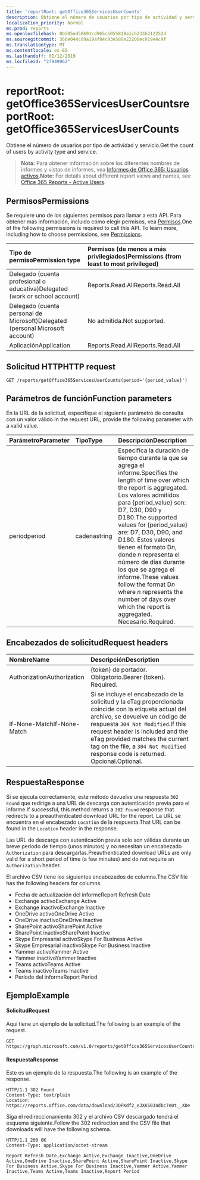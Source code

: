 ```yaml
---
title: 'reportRoot: getOffice365ServicesUserCounts'
description: Obtiene el número de usuarios por tipo de actividad y servicio.
localization_priority: Normal
ms.prod: reports
ms.openlocfilehash: 0b505ed58691cd965cb055818a1cb233b212252d
ms.sourcegitcommit: 36be044c89a19af84c93e586e22200ec919e4c9f
ms.translationtype: MT
ms.contentlocale: es-ES
ms.lasthandoff: 01/12/2019
ms.locfileid: "27949062"
---
```

# <a name="reportroot-getoffice365servicesusercounts"></a><span data-ttu-id="9cac1-103">reportRoot: getOffice365ServicesUserCounts</span><span class="sxs-lookup"><span data-stu-id="9cac1-103">reportRoot: getOffice365ServicesUserCounts</span></span>

<span data-ttu-id="9cac1-104">Obtiene el número de usuarios por tipo de actividad y servicio.</span><span class="sxs-lookup"><span data-stu-id="9cac1-104">Get the count of users by activity type and service.</span></span>

> <span data-ttu-id="9cac1-105">**Nota:** Para obtener información sobre los diferentes nombres de informes y vistas de informes, vea [Informes de Office 365: Usuarios activos](https://support.office.com/client/Active-Users-fc1cf1d0-cd84-43fd-adb7-a4c4dfa8112d).</span><span class="sxs-lookup"><span data-stu-id="9cac1-105">**Note:** For details about different report views and names, see [Office 365 Reports - Active Users](https://support.office.com/client/Active-Users-fc1cf1d0-cd84-43fd-adb7-a4c4dfa8112d).</span></span>

## <a name="permissions"></a><span data-ttu-id="9cac1-106">Permisos</span><span class="sxs-lookup"><span data-stu-id="9cac1-106">Permissions</span></span>

<span data-ttu-id="9cac1-p101">Se requiere uno de los siguientes permisos para llamar a esta API. Para obtener más información, incluido cómo elegir permisos, vea [Permisos](/graph/permissions-reference).</span><span class="sxs-lookup"><span data-stu-id="9cac1-p101">One of the following permissions is required to call this API. To learn more, including how to choose permissions, see [Permissions](/graph/permissions-reference).</span></span>

| <span data-ttu-id="9cac1-109">Tipo de permiso</span><span class="sxs-lookup"><span data-stu-id="9cac1-109">Permission type</span></span>                        | <span data-ttu-id="9cac1-110">Permisos (de menos a más privilegiados)</span><span class="sxs-lookup"><span data-stu-id="9cac1-110">Permissions (from least to most privileged)</span></span> |
| :------------------------------------- | :--------------------------------------- |
| <span data-ttu-id="9cac1-111">Delegado (cuenta profesional o educativa)</span><span class="sxs-lookup"><span data-stu-id="9cac1-111">Delegated (work or school account)</span></span>     | <span data-ttu-id="9cac1-112">Reports.Read.All</span><span class="sxs-lookup"><span data-stu-id="9cac1-112">Reports.Read.All</span></span>                         |
| <span data-ttu-id="9cac1-113">Delegado (cuenta personal de Microsoft)</span><span class="sxs-lookup"><span data-stu-id="9cac1-113">Delegated (personal Microsoft account)</span></span> | <span data-ttu-id="9cac1-114">No admitida.</span><span class="sxs-lookup"><span data-stu-id="9cac1-114">Not supported.</span></span>                           |
| <span data-ttu-id="9cac1-115">Aplicación</span><span class="sxs-lookup"><span data-stu-id="9cac1-115">Application</span></span>                            | <span data-ttu-id="9cac1-116">Reports.Read.All</span><span class="sxs-lookup"><span data-stu-id="9cac1-116">Reports.Read.All</span></span>                         |

## <a name="http-request"></a><span data-ttu-id="9cac1-117">Solicitud HTTP</span><span class="sxs-lookup"><span data-stu-id="9cac1-117">HTTP request</span></span>

<!-- { "blockType": "ignored" } --> 

```http
GET /reports/getOffice365ServicesUserCounts(period='{period_value}')
```

## <a name="function-parameters"></a><span data-ttu-id="9cac1-118">Parámetros de función</span><span class="sxs-lookup"><span data-stu-id="9cac1-118">Function parameters</span></span>

<span data-ttu-id="9cac1-119">En la URL de la solicitud, especifique el siguiente parámetro de consulta con un valor válido.</span><span class="sxs-lookup"><span data-stu-id="9cac1-119">In the request URL, provide the following parameter with a valid value.</span></span>

| <span data-ttu-id="9cac1-120">Parámetro</span><span class="sxs-lookup"><span data-stu-id="9cac1-120">Parameter</span></span> | <span data-ttu-id="9cac1-121">Tipo</span><span class="sxs-lookup"><span data-stu-id="9cac1-121">Type</span></span>   | <span data-ttu-id="9cac1-122">Descripción</span><span class="sxs-lookup"><span data-stu-id="9cac1-122">Description</span></span>                              |
| :-------- | :----- | :--------------------------------------- |
| <span data-ttu-id="9cac1-123">period</span><span class="sxs-lookup"><span data-stu-id="9cac1-123">period</span></span>    | <span data-ttu-id="9cac1-124">cadena</span><span class="sxs-lookup"><span data-stu-id="9cac1-124">string</span></span> | <span data-ttu-id="9cac1-125">Especifica la duración de tiempo durante la que se agrega el informe.</span><span class="sxs-lookup"><span data-stu-id="9cac1-125">Specifies the length of time over which the report is aggregated.</span></span> <span data-ttu-id="9cac1-126">Los valores admitidos para {period_value} son: D7, D30, D90 y D180.</span><span class="sxs-lookup"><span data-stu-id="9cac1-126">The supported values for {period_value} are: D7, D30, D90, and D180.</span></span> <span data-ttu-id="9cac1-127">Estos valores tienen el formato D*n*, donde *n* representa el número de días durante los que se agrega el informe.</span><span class="sxs-lookup"><span data-stu-id="9cac1-127">These values follow the format D*n* where *n* represents the number of days over which the report is aggregated.</span></span> <span data-ttu-id="9cac1-128">Necesario.</span><span class="sxs-lookup"><span data-stu-id="9cac1-128">Required.</span></span> |

## <a name="request-headers"></a><span data-ttu-id="9cac1-129">Encabezados de solicitud</span><span class="sxs-lookup"><span data-stu-id="9cac1-129">Request headers</span></span>

| <span data-ttu-id="9cac1-130">Nombre</span><span class="sxs-lookup"><span data-stu-id="9cac1-130">Name</span></span>          | <span data-ttu-id="9cac1-131">Descripción</span><span class="sxs-lookup"><span data-stu-id="9cac1-131">Description</span></span>                              |
| :------------ | :--------------------------------------- |
| <span data-ttu-id="9cac1-132">Authorization</span><span class="sxs-lookup"><span data-stu-id="9cac1-132">Authorization</span></span> | <span data-ttu-id="9cac1-p103">{token} de portador. Obligatorio.</span><span class="sxs-lookup"><span data-stu-id="9cac1-p103">Bearer {token}. Required.</span></span>                |
| <span data-ttu-id="9cac1-135">If-None-Match</span><span class="sxs-lookup"><span data-stu-id="9cac1-135">If-None-Match</span></span> | <span data-ttu-id="9cac1-136">Si se incluye el encabezado de la solicitud y la eTag proporcionada coincide con la etiqueta actual del archivo, se devuelve un código de respuesta `304 Not Modified`.</span><span class="sxs-lookup"><span data-stu-id="9cac1-136">If this request header is included and the eTag provided matches the current tag on the file, a `304 Not Modified` response code is returned.</span></span> <span data-ttu-id="9cac1-137">Opcional.</span><span class="sxs-lookup"><span data-stu-id="9cac1-137">Optional.</span></span> |

## <a name="response"></a><span data-ttu-id="9cac1-138">Respuesta</span><span class="sxs-lookup"><span data-stu-id="9cac1-138">Response</span></span>

<span data-ttu-id="9cac1-139">Si se ejecuta correctamente, este método devuelve una respuesta `302 Found` que redirige a una URL de descarga con autenticación previa para el informe.</span><span class="sxs-lookup"><span data-stu-id="9cac1-139">If successful, this method returns a `302 Found` response that redirects to a preauthenticated download URL for the report.</span></span> <span data-ttu-id="9cac1-140">La URL se encuentra en el encabezado `Location` de la respuesta.</span><span class="sxs-lookup"><span data-stu-id="9cac1-140">That URL can be found in the `Location` header in the response.</span></span>

<span data-ttu-id="9cac1-141">Las URL de descarga con autenticación previa solo son válidas durante un breve período de tiempo (unos minutos) y no necesitan un encabezado `Authorization` para descargarlas.</span><span class="sxs-lookup"><span data-stu-id="9cac1-141">Preauthenticated download URLs are only valid for a short period of time (a few minutes) and do not require an `Authorization` header.</span></span>

<span data-ttu-id="9cac1-142">El archivo CSV tiene los siguientes encabezados de columna.</span><span class="sxs-lookup"><span data-stu-id="9cac1-142">The CSV file has the following headers for columns.</span></span>

- <span data-ttu-id="9cac1-143">Fecha de actualización del informe</span><span class="sxs-lookup"><span data-stu-id="9cac1-143">Report Refresh Date</span></span>
- <span data-ttu-id="9cac1-144">Exchange activo</span><span class="sxs-lookup"><span data-stu-id="9cac1-144">Exchange Active</span></span>
- <span data-ttu-id="9cac1-145">Exchange inactivo</span><span class="sxs-lookup"><span data-stu-id="9cac1-145">Exchange Inactive</span></span>
- <span data-ttu-id="9cac1-146">OneDrive activo</span><span class="sxs-lookup"><span data-stu-id="9cac1-146">OneDrive Active</span></span>
- <span data-ttu-id="9cac1-147">OneDrive inactivo</span><span class="sxs-lookup"><span data-stu-id="9cac1-147">OneDrive Inactive</span></span>
- <span data-ttu-id="9cac1-148">SharePoint activo</span><span class="sxs-lookup"><span data-stu-id="9cac1-148">SharePoint Active</span></span>
- <span data-ttu-id="9cac1-149">SharePoint inactivo</span><span class="sxs-lookup"><span data-stu-id="9cac1-149">SharePoint Inactive</span></span>
- <span data-ttu-id="9cac1-150">Skype Empresarial activo</span><span class="sxs-lookup"><span data-stu-id="9cac1-150">Skype For Business Active</span></span>
- <span data-ttu-id="9cac1-151">Skype Empresarial inactivo</span><span class="sxs-lookup"><span data-stu-id="9cac1-151">Skype For Business Inactive</span></span>
- <span data-ttu-id="9cac1-152">Yammer activo</span><span class="sxs-lookup"><span data-stu-id="9cac1-152">Yammer Active</span></span>
- <span data-ttu-id="9cac1-153">Yammer inactivo</span><span class="sxs-lookup"><span data-stu-id="9cac1-153">Yammer Inactive</span></span>
- <span data-ttu-id="9cac1-154">Teams activo</span><span class="sxs-lookup"><span data-stu-id="9cac1-154">Teams Active</span></span>
- <span data-ttu-id="9cac1-155">Teams inactivo</span><span class="sxs-lookup"><span data-stu-id="9cac1-155">Teams Inactive</span></span>
- <span data-ttu-id="9cac1-156">Período del informe</span><span class="sxs-lookup"><span data-stu-id="9cac1-156">Report Period</span></span>

## <a name="example"></a><span data-ttu-id="9cac1-157">Ejemplo</span><span class="sxs-lookup"><span data-stu-id="9cac1-157">Example</span></span>

#### <a name="request"></a><span data-ttu-id="9cac1-158">Solicitud</span><span class="sxs-lookup"><span data-stu-id="9cac1-158">Request</span></span>

<span data-ttu-id="9cac1-159">Aquí tiene un ejemplo de la solicitud.</span><span class="sxs-lookup"><span data-stu-id="9cac1-159">The following is an example of the request.</span></span>

<!--{
  "blockType": "request",
  "isComposable": true,
  "name": "reportroot_getoffice365servicesusercounts"
}-->

```http
GET https://graph.microsoft.com/v1.0/reports/getOffice365ServicesUserCounts(period='D7')
```

#### <a name="response"></a><span data-ttu-id="9cac1-160">Respuesta</span><span class="sxs-lookup"><span data-stu-id="9cac1-160">Response</span></span>

<span data-ttu-id="9cac1-161">Este es un ejemplo de la respuesta.</span><span class="sxs-lookup"><span data-stu-id="9cac1-161">The following is an example of the response.</span></span>

<!-- {
  "blockType": "response",
  "truncated": true,
  "@odata.type": "microsoft.graph.report"
} -->

```http
HTTP/1.1 302 Found
Content-Type: text/plain
Location: https://reports.office.com/data/download/JDFKdf2_eJXKS034dbc7e0t__XDe
```

<span data-ttu-id="9cac1-162">Siga el redireccionamiento 302 y el archivo CSV descargado tendrá el esquema siguiente.</span><span class="sxs-lookup"><span data-stu-id="9cac1-162">Follow the 302 redirection and the CSV file that downloads will have the following schema.</span></span>

<!-- { "blockType": "ignored" } --> 

```http
HTTP/1.1 200 OK
Content-Type: application/octet-stream

Report Refresh Date,Exchange Active,Exchange Inactive,OneDrive Active,OneDrive Inactive,SharePoint Active,SharePoint Inactive,Skype For Business Active,Skype For Business Inactive,Yammer Active,Yammer Inactive,Teams Active,Teams Inactive,Report Period
```

